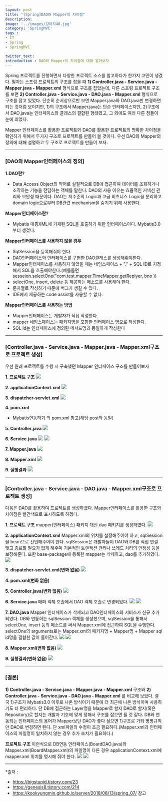 ```yaml
---
layout: post
title: "[Spring]DAO와 Mapper의 차이점"
description: 
image: '../images/강아지40.jpg'
category: 'SpringMVC'
tags : 
- IT
- Spring
- SpringMVC

twitter_text: 
introduction : DAO와 Mapper의 차이점에 대해 알아보자
---
```


Spring 프로젝트를 진행하면서 다양한 프로젝트 소스를 참고하다가 한가지 고민이 생겼다. 필자는 스프링 프로젝트의 구조를 잡을 때 **1) Controller.java - Service.java - Mapper.java - Mapper.xml** 형식으로 구조를 잡았는데, 다른 스프링 프로젝트 구조를 보면 **2) Controller.java - Service.java - DAO.java - Mapper.xml** 형식으로 구조를 잡고 있었다. 단순히 순서상으로만 보면 Mapper.java와 DAO.java만 변경하면 되는 것처럼 보이지만, 1)의 구조에서 Mapper.java는 단순 인터페이스지만, 2)구조에서 DAO.java는 인터페이스와 클래스의 결합된 형태였고, 그 외에도 여러 다른 점들이 눈에 띄었다. 

Mapper 인터페이스를 활용한 프로젝트와 DAO를 활용한 프로젝트의 명확한 차이점을 확인하기 위해서 두가지 구조로 프로젝트를 만들어 볼 것이다. 우선 DAO와 Mapper의 정의에 대해 설명하고 두 구조로 프로젝트를 만들어 보자.

_ _ _

### [DAO와 Mapper인터페이스의 정의]

**1.DAO란?**
- Data Access Object의 약어로 실질적으로 DB에 접근하여 데이터를 조회하거나 조작하는 기능을 전담하는 객체를 말한다. DAO의 사용 이유는 효율적인 커넥션 관리와 보안성 때문이다. DAO는 저수준의 Logic과 고급 비즈니스 Logic을 분리하고 domain logic으로부터 DB관련 mechanism을 숨기기 위해 사용한다. 


**Mapper인터페이스란?**
- Mybatis 매핑XML에 기재된 SQL을 호출하기 위한 인터페이스이다. Mybatis3.0부터 생겼다.


**Mapper인터페이스를 사용하지 않을 경우**
- SqlSession을 등록해줘야 한다.
- DAO인터페이스와 인터페이스를 구현한 DAO클래스를 생성해줘야한다.
- Mapper인터페이스를 사용하지 않았을 때는 네임스페이스 + "." + SQL ID로 지정해서 SQL을 호출해야한다.(예를들면 sesseion.selectOne("com.test.mapper.TimeMapper.getReplyer, bno ))
- selectOne, insert, delete 등 제공하는 메소드를 사용해야 한다.
- 문자열로 작성하기 때문에 버그가 생길 수 있다.
- IDE에서 제공하는 code assist를 사용할 수 없다.


**Mapper인터페이스를 사용하는 방법**
- Mapper인터페이스는 개발자가 직접 작성한다.
- mapper 네임스페이스는 패키지명을 포함한 인터페이스 명으로 작성한다.
- SQL id는 인터페이스에 정의된 메서드명과 동일하게 작성한다


_ _ _




### [Controller.java - Service.java - Mapper.java - Mapper.xml구조로 프로젝트 생성]
우선 원래 프로젝트를 수행 시 구축했던 Mapper 인터페이스 구조를 만들어보자

**1. 프로젝트 구조**
![](../images/dao_mapper_20190314.jpg)



**2. applicationContext.xml**
![](../images/dao_mapper_20190314_8.jpg)




**3. dispatcher-servlet.xml**
![](../images/dao_mapper_20190314_9.jpg)




**4. pom.xml**
- [Mybatis연동하기](https://twofootdog.github.io/Spring-Mybatis%EC%99%80-Spring-%EC%97%B0%EB%8F%99%ED%95%98%EA%B8%B0/) 의 pom.xml 참고(해당 post와 동일)




**5. Controller.java**
![](../images/dao_mapper_20190314_2.jpg)




**6. Service.java**
![](../images/dao_mapper_20190314_3.jpg)
![](../images/dao_mapper_20190314_4.jpg)



**7. Mapper.java**
![](../images/dao_mapper_20190314_5.jpg)




**8. Mapper.xml**
![](../images/dao_mapper_20190314_6.jpg)




**9. 실행결과**
![](../images/dao_mapper_20190314_7.jpg)




_ _ _




### [Controller.java - Service.java - DAO.java - Mapper.xml구조로 프로젝트 생성]
다음은 DAO를 활용하여 프로젝트를 생성하겠다. Mapper인터페이스를 활용한 구조와 차이점은 빨간색으로 표시하도록 하겠다.

**1. 프로젝트 구조**
mapper(인터페이스) 패키지 대신 dao 패키지를 생성하였다. 
![](../images/dao_mapper_20190314_10.jpg)






**2. applicationContext.xml**
Mapper.xml의 위치를 설정해주어야 하고, sqlSession 을 bean으로 선언해주어야 한다. sqlSession은 개발자들이 DAO와 DB를 직접 연결 맺고 종료할 필요가 없게 해주며 기본적인 트랜잭션 관리나 쓰레드 처리의 안정성 등을 보장해준다. 또한 base-package에 등록한 mapper는 삭제하고, dao를 추가하였다.
![](../images/dao_mapper_20190314_11.jpg)





**3. dispatcher-servlet.xml(변화 없음)**
![](../images/dao_mapper_20190314_9.jpg)





**4. pom.xml(변화 없음)**






**5. Controller.java(변화 없음)**
![](../images/dao_mapper_20190314_2.jpg)





**6. Service.java**
매퍼 객체 호출에서 DAO 객체 호출로 변경되었다.
![](../images/dao_mapper_20190314_3.jpg)
![](../images/dao_mapper_20190314_12.jpg)




**7. DAO.java**
Mapper 인터페이스가 삭제되고 DAO인터페이스와 서비스가 신규 추가되었다. DB와 연동하는 sqlSession 객체를 생성했으며, sqlSession을 통해서 selectOne, insert 등의 메소드를 써서 Mapper.xml에 접근하여 SQL을 수행한다. selectOne의 arguments로는 Mapper.xml의 패키지명 + Mapper명 + Mapper sql id명을 결합한 값이 들어간다.
![](../images/dao_mapper_20190314_13.jpg)
![](../images/dao_mapper_20190314_14.jpg)



**8. Mapper.xml(변화 없음)**
![](../images/dao_mapper_20190314_6.jpg)



**9. 실행결과(변화 없음)**
![](../images/dao_mapper_20190314_7.jpg)

_ _ _



### [결론]

**1) Controller.java - Service.java - Mapper.java - Mapper.xml** 구조와 **2) Controller.java - Service.java - DAO.java - Mapper.xml** 를 비교해 보았다. 결국 1)구조가 Mybatis3.0 이후로 나온 방식이기 때문에 더 최근에 나온 방식이며 사용하기도 더 편리하다. 단 DB에 접근하는 Layer명을 Mapper로 할지 DAO로 할지(혹은 Repository)로 할지는 개발자 기호에 맞게 정해서 구조를 잡으면 될 것 같다.
DB와 연동되는 인터페이스의 용어가 Mapper보단 DAO가 좋다 싶으면 1)구조로 가되 명명규칙만 DAO로 변경하면 된다. 단 xml파일의 수정이 조금 필요하다.(Mapper.xml과 인터페이스의 파일명이 일치하지 않는 경우 추가 조치가 필요하다.)

**프로젝트 구조**
이런식으로 DB연동 인터페이스(BoardDAO.java)와 Mapper.xml(BoardMapper.xml)의 파일명이 다른 경우 applicationContext.xml에 mapper.xml 위치를 명시해 줘야 한다.
![](../images/dao_mapper_20190314_15.jpg)
![](../images/dao_mapper_20190314_16.jpg)





_ _ _


*출처 : 
- <https://bigstupid.tistory.com/23>
- <https://genesis8.tistory.com/214> 
- <https://kookyungmin.github.io/server/2018/08/13/spring_07/> 참고